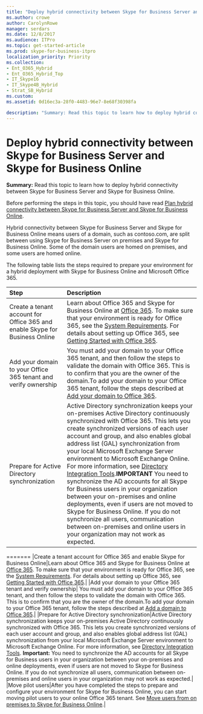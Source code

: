 ```yaml
---
title: "Deploy hybrid connectivity between Skype for Business Server and Skype for Business Online"
ms.author: crowe
author: CarolynRowe
manager: serdars
ms.date: 12/8/2017
ms.audience: ITPro
ms.topic: get-started-article
ms.prod: skype-for-business-itpro
localization_priority: Priority
ms.collection:
- Ent_O365_Hybrid
- Ent_O365_Hybrid_Top
- IT_Skype16
- IT_Skype4B_Hybrid
- Strat_SB_Hybrid
ms.custom: 
ms.assetid: 0d16ec3a-28f0-4483-96e7-8e68f30398fa

description: "Summary: Read this topic to learn how to deploy hybrid connectivity between Skype for Business Server and Skype for Business Online."
---
```


# Deploy hybrid connectivity between Skype for Business Server and Skype for Business Online
 
**Summary:** Read this topic to learn how to deploy hybrid connectivity between Skype for Business Server and Skype for Business Online.
  
Before performing the steps in this topic, you should have read [Plan hybrid connectivity between Skype for Business Server and Skype for Business Online](../../skype-for-business-hybrid-solutions/plan-hybrid-connectivity.md).
  
Hybrid connectivity between Skype for Business Server and Skype for Business Online means users of a domain, such as contoso.com, are split between using Skype for Business Server on premises and Skype for Business Online. Some of the domain users are homed on premises, and some users are homed online. 
  
The following table lists the steps required to prepare your environment for a hybrid deployment with Skype for Business Online and Microsoft Office 365. 
  
|**Step**|**Description**|
|:-----|:-----|
|Create a tenant account for Office 365 and enable Skype for Business Online|Learn about Office 365 and Skype for Business Online at [Office 365](https://go.microsoft.com/fwlink/p/?LinkId=254980). To make sure that your environment is ready for Office 365, see the [System Requirements](https://products.office.com/en-US/office-system-requirements). For details about setting up Office 365, see [Getting Started with Office 365](https://go.microsoft.com/fwlink/p/?LinkId=254982).|
|Add your domain to your Office 365 tenant and verify ownership| You must add your domain to your Office 365 tenant, and then follow the steps to validate the domain with Office 365. This is to confirm that you are the owner of the domain.To add your domain to your Office 365 tenant, follow the steps described at [Add your domain to Office 365](https://support.office.com/en-us/article/add-a-domain-to-office-365-6383f56d-3d09-4dcb-9b41-b5f5a5efd611?ui=en-US&rs=en-US&ad=US).|
|Prepare for Active Directory synchronization|Active Directory synchronization keeps your on-premises Active Directory continuously synchronized with Office 365. This lets you create synchronized versions of each user account and group, and also enables global address list (GAL) synchronization from your local Microsoft Exchange Server environment to Microsoft Exchange Online. For more information, see [Directory Integration Tools](https://go.microsoft.com/fwlink/p/?LinkId=530320).**IMPORTANT** You need to synchronize the AD accounts for all Skype for Business users in your organization between your on-premises and online deployments, even if users are not moved to Skype for Business Online. If you do not synchronize all users, communication between on-premises and online users in your organization may not work as expected.|
=======
|Create a tenant account for Office 365 and enable Skype for Business Online|Learn about Office 365 and Skype for Business Online at [Office 365](https://go.microsoft.com/fwlink/p/?LinkId=254980). To make sure that your environment is ready for Office 365, see the [System Requirements](https://support.office.com/en-us/article/Office-365-system-requirements-08def54e-1435-4fad-bc03-974014caf91e). For details about setting up Office 365, see [Getting Started with Office 365](https://go.microsoft.com/fwlink/p/?LinkId=254982).|
|Add your domain to your Office 365 tenant and verify ownership| You must add your domain to your Office 365 tenant, and then follow the steps to validate the domain with Office 365. This is to confirm that you are the owner of the domain.To add your domain to your Office 365 tenant, follow the steps described at [Add a domain to Office 365](https://support.office.com/en-us/article/Add-a-domain-to-Office-365-6383f56d-3d09-4dcb-9b41-b5f5a5efd611).|
|Prepare for Active Directory synchronization|Active Directory synchronization keeps your on-premises Active Directory continuously synchronized with Office 365. This lets you create synchronized versions of each user account and group, and also enables global address list (GAL) synchronization from your local Microsoft Exchange Server environment to Microsoft Exchange Online. For more information, see [Directory Integration Tools](https://go.microsoft.com/fwlink/p/?LinkId=530320). **Important:** You need to synchronize the AD accounts for all Skype for Business users in your organization between your on-premises and online deployments, even if users are not moved to Skype for Business Online. If you do not synchronize all users, communication between on-premises and online users in your organization may not work as expected.|
|Move pilot users|After you have completed the steps to prepare and configure your environment for Skype for Business Online, you can start moving pilot users to your online Office 365 tenant. See [Move users from on premises to Skype for Business Online](move-users-from-on-premises-to-skype-for-business-online.md).|

   

